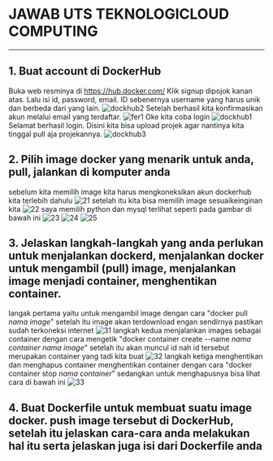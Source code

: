 # JAWAB UTS TEKNOLOGICLOUD COMPUTING
___

## 1. Buat account di DockerHub
Buka web resminya di https://hub.docker.com/
Klik signup dipojok kanan atas. Lalu isi id, password, email. ID sebenernya username yang harus unik dan berbeda dari yang lain.
![dockhub2](dockhub2.png)
Setelah berhasil kita konfirmasikan akun melalui email yang terdaftar.
![fer1](fer1.png)
Oke kita coba login
![dockhub1](dockhub1.png)
Selamat berhasil login. Disini kita bisa upload projek agar nantinya kita tinggal pull aja projekannya.
![dockhub3](dockhub3.png) 
## 2. Pilih image docker yang menarik untuk anda, pull, jalankan di komputer anda
sebelum kita memilih image kita harus mengkoneksikan akun dockerhub kita terlebih dahulu
![21](21.png)
setelah itu kita bisa memilih image sesuaikeinginan kita 
![22](22.png)
saya memilih python dan mysql terlihat seperti pada gambar di bawah ini
![23](23.png)
![24](24.png)
![25](25.png)
## 3. Jelaskan langkah-langkah yang anda perlukan untuk menjalankan dockerd, menjalankan docker untuk mengambil (pull) image, menjalankan image menjadi container, menghentikan container.
langak pertama yaitu untuk mengambil image dengan cara "docker pull *nama image*"
setelah itu image akan terdownload engan sendirnya pastikan sudah terkoneksi internet
![31](31.png)
langkah kedua menjalankan images sebagai container dengan cara mengetik "docker container create --name *nama container* *nama image*" setelah itu akan muncul id nah id tersebut merupakan container yang tadi kita buat
![32](32.png)
langkah ketiga menghentikan dan menghapus container menghentikan container dengan cara "docker container stop *nama container*" sedangkan untuk menghapusnya bisa lihat cara di bawah ini
![33](33.png)
## 4. Buat Dockerfile untuk membuat suatu image docker. push image tersebut di DockerHub, setelah itu jelaskan cara-cara anda melakukan hal itu serta jelaskan juga isi dari Dockerfile anda